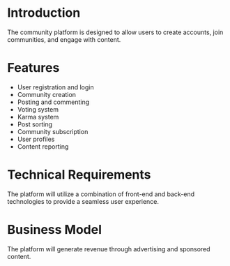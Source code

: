 # Introduction
The community platform is designed to allow users to create accounts, join communities, and engage with content.

# Features
- User registration and login
- Community creation
- Posting and commenting
- Voting system
- Karma system
- Post sorting
- Community subscription
- User profiles
- Content reporting

# Technical Requirements
The platform will utilize a combination of front-end and back-end technologies to provide a seamless user experience.

# Business Model
The platform will generate revenue through advertising and sponsored content.